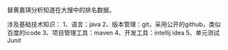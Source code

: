 替黄嘉琪分析知道在大搜中的排名数据。

涉及基础技术知识：
1、语言：java
2、版本管理：git，采用公开的github，类似百度的icode
3、项目管理工具：maven
4、开发工具：intellij idea
5、单元测试Junit